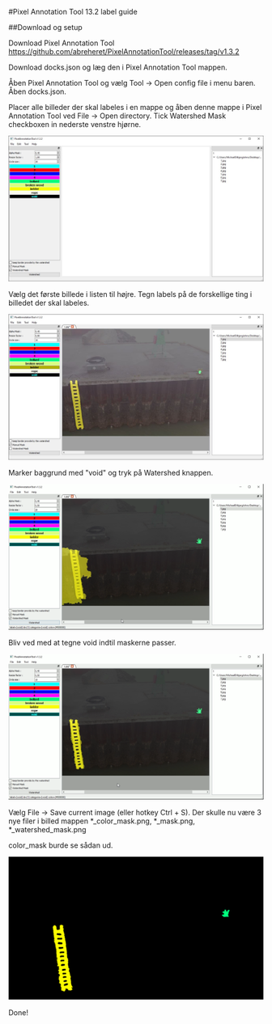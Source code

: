 #Pixel Annotation Tool 13.2 label guide

##Download og setup

Download Pixel Annotation Tool
https://github.com/abreheret/PixelAnnotationTool/releases/tag/v1.3.2

Download docks.json og læg den i Pixel Annotation Tool mappen.

Åben Pixel Annotation Tool og vælg Tool -> Open config file i menu baren. Åben docks.json.

Placer alle billeder der skal labeles i en mappe og åben denne mappe i Pixel Annotation Tool ved File -> Open directory.
Tick Watershed Mask checkboxen in nederste venstre hjørne.

![asd](img/Setup.JPG)

Vælg det første billede i listen til højre.
Tegn labels på de forskellige ting i billedet der skal labeles.

![asd](img/Label.JPG)

Marker baggrund med "void" og tryk på Watershed knappen.

![asd](img/2.png)

Bliv ved med at tegne void indtil maskerne passer.

![asd](img/4.png)

Vælg File -> Save current image (eller hotkey Ctrl + S). Der skulle nu være 3 nye filer i billed mappen *_color_mask.png, *_mask.png, *_watershed_mask.png

color_mask burde se sådan ud.

![asd](img/1_color_mask.png)

Done!
